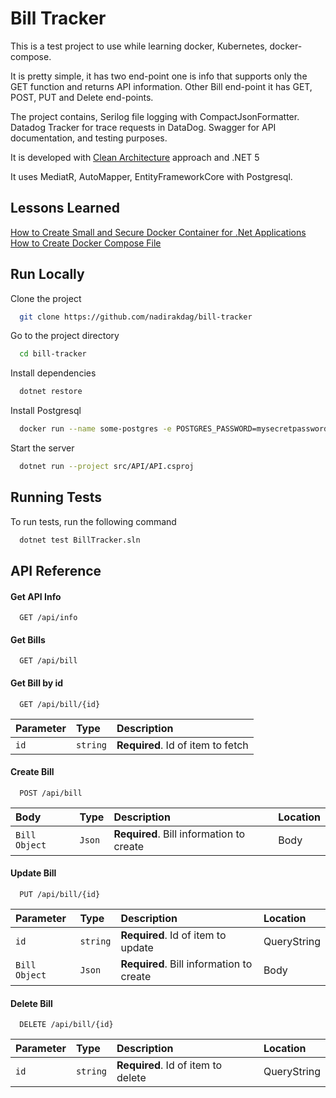 
# Bill Tracker

This is a test project to use while learning docker, Kubernetes, docker-compose.

It is pretty simple, it has two end-point one is info that supports only the GET function and returns API information. 
Other Bill end-point it has GET, POST, PUT and Delete end-points.

The project contains, Serilog file logging with CompactJsonFormatter. 
Datadog Tracker for trace requests in DataDog.
Swagger for API documentation, and testing purposes.

It is developed with [Clean Architecture](https://github.com/jasontaylordev/CleanArchitecture)
 approach and .NET 5

It uses MediatR, AutoMapper, EntityFrameworkCore with Postgresql.

## Lessons Learned

[How to Create Small and Secure Docker Container for .Net Applications](CREATE-SMALL-AND-SECURE-CONTAINERS.md)
[How to Create Docker Compose File](DOCKER-COMPOSE.md)

## Run Locally

Clone the project

```bash
  git clone https://github.com/nadirakdag/bill-tracker
```

Go to the project directory

```bash
  cd bill-tracker
```

Install dependencies

```bash
  dotnet restore
```

Install Postgresql

```bash
  docker run --name some-postgres -e POSTGRES_PASSWORD=mysecretpassword -p 5432:5432 -d postgres
```

Start the server

```bash
  dotnet run --project src/API/API.csproj
```
  
## Running Tests

To run tests, run the following command

```bash
  dotnet test BillTracker.sln
```

  
## API Reference

#### Get API Info

```http
  GET /api/info
```

#### Get Bills 

```http
  GET /api/bill
```

#### Get Bill by id

```http
  GET /api/bill/{id}
```

| Parameter | Type     | Description                       |
| :-------- | :------- | :-------------------------------- |
| `id`      | `string` | **Required**. Id of item to fetch |


#### Create Bill

```http
  POST /api/bill
```

| Body | Type     | Description                       | Location |
| :-------- | :------- | :-------------------------------- | :------ |
| `Bill Object` | `Json` | **Required**. Bill information to create | Body |


#### Update Bill

```http
  PUT /api/bill/{id}
```
| Parameter | Type     | Description                       | Location |
| :-------- | :------- | :-------------------------------- | :------ |
| `id`      | `string` | **Required**. Id of item to update | QueryString |
| `Bill Object` | `Json` | **Required**. Bill information to create | Body |

#### Delete Bill

```http
  DELETE /api/bill/{id}
```

| Parameter | Type     | Description                       | Location |
| :-------- | :------- | :-------------------------------- | :------  |
| `id`      | `string` | **Required**. Id of item to delete | QueryString |

 
